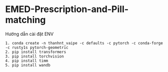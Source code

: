 # EMED-Prescription-and-Pill-matching

Hướng dẫn cài đặt ENV 

```
1. conda create -n thanhnt_vaipe -c defaults -c pytorch -c conda-forge -c rusty1s pytorch-geometric
2. pip install transformers
3. pip install torchvision
4. pip install timm
5. pip install wandb
```
